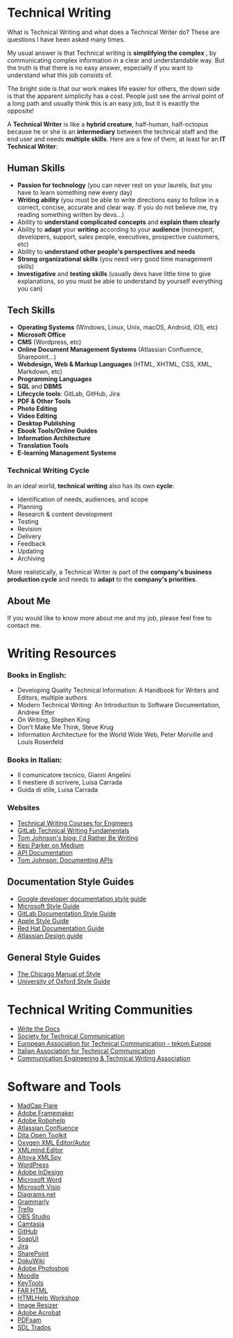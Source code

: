 # Technical Writing

What is Technical Writing and what does a Technical Writer do? These are questions I have been asked many times. 

My usual answer is that Technical writing is  **simplifying the complex** , by communicating complex information in a clear and understandable way. But the truth is that there is no easy answer, especially if you want to understand what this job consists of.

The bright side is that our work makes life easier for others, the down side is that the apparent simplicity has a cost. People just see the arrival point of a long path and usually think this is an easy job, but it is exactly the opposite!

A  **Technical Writer**  is like a  **hybrid creature**, half-human, half-octopus because he or she is an **intermediary** between the technical staff and the end user and needs **multiple skills**.
 Here are a few of them, at least for an **IT Technical Writer**:

## Human Skills

- **Passion for technology** (you can never rest on your laurels, but you have to learn something new every day)
- **Writing ability** (you must be able to write directions easy to follow in a correct, concise, accurate and clear way. If you do not believe me, try reading something written by devs…)
- Ability to **understand complicated concepts** and **explain them clearly**
- Ability to **adapt** your **writing** according to your **audience** (nonexpert, developers, support, sales people, executives, prospective customers, etc)
- Ability to **understand other people&#39;s perspectives and needs**
- **Strong organizational skills** (you need very good time management skills)
- **Investigative** and **testing skills** (usually devs have little time to give explanations, so you must be able to understand by yourself everything you can)

## Tech Skills

- **Operating Systems** (Windows, Linux, Unix, macOS, Android, iOS, etc)
- **Microsoft Office**
- **CMS** (Wordpress, etc)
- **Online Document Management Systems** (Atlassian Confluence, Sharepoint…)
- **Webdesign, Web &amp; Markup Languages** (HTML, XHTML, CSS, XML, Markdown, etc)
- **Programming Languages**
- **SQL** and **DBMS**
- **Lifecycle tools**: GitLab, GitHub, Jira
- **PDF &amp; Other Tools**
- **Photo Editing**
- **Video Editing**
- **Desktop Publishing**
- **Ebook Tools/Online Guides**
- **Information Architecture**
- **Translation Tools**
- **E-learning Management Systems**

### **Technical Writing Cycle**

In an ideal world, **technical writing** also has its own **cycle**:

- Identification of needs, audiences, and scope
- Planning
- Research &amp; content development
- Testing
- Revision
- Delivery
- Feedback
- Updating
- Archiving

More realistically, a Technical Writer is part of the **company&#39;s business production cycle** and needs to **adapt** to the **company's priorities**.

## About Me

If you would like to know more about me and my job, please feel free to contact me.

# Writing Resources

### **Books in English:**

- Developing Quality Technical Information: A Handbook for Writers and Editors, multiple authors
- Modern Technical Writing: An Introduction to Software Documentation, Andrew Etter
- On Writing, Stephen King
- Don&#39;t Make Me Think, Steve Krug
- Information Architecture for the World Wide Web, Peter Morville and Louis Rosenfeld

### **Books in Italian:**

- Il comunicatore tecnico, Gianni Angelini
- Il mestiere di scrivere, Luisa Carrada
- Guida di stile, Luisa Carrada

### **Websites**

- [Technical Writing Courses for Engineers](https://developers.google.com/tech-writing)
- [GitLab Technical Writing Fundamentals](https://about.gitlab.com/handbook/engineering/ux/technical-writing/fundamentals/)
- [Tom Johnson&#39;s blog: I&#39;d Rather Be Writing](https://idratherbewriting.com/)
- [Kesi Parker on Medium](https://medium.com/@kesiparker)
- [API Documentation](https://smartbear.com/state-of-software-quality/api/documentation/)
- [Tom Johnson: Documenting APIs](https://idratherbewriting.com/learnapidoc/)

## Documentation Style Guides

- [Google developer documentation style guide](https://developers.google.com/style)
- [Microsoft Style Guide](https://docs.microsoft.com/en-us/style-guide/welcome/)
- [GitLab Documentation Style Guide](https://docs.gitlab.com/ee/development/documentation/styleguide/)
- [Apple Style Guide](https://help.apple.com/applestyleguide/#/apsg1eef9171)
- [Red Hat Documentation Guide](https://redhat-documentation.github.io/)
- [Atlassian Design guide](https://atlassian.design/content/)

## General Style Guides

- [The Chicago Manual of Style](https://www.chicagomanualofstyle.org/)
- [University of Oxford Style Guide](https://www.ox.ac.uk/sites/files/oxford/media_wysiwyg/University%20of%20Oxford%20Style%20Guide.pdf)

# Technical Writing Communities

- [Write the Docs](https://www.writethedocs.org/)
- [Society for Technical Communication](https://www.stc.org/)
- [European Association for Technical Communication - tekom Europe](https://www.technical-communication.org/)
- [Italian Association for Technical Communication](http://www.comtec-italia.org/)
- [Communication Engineering &amp; Technical Writing Association](http://www.writec.com/)

# Software and Tools

- [MadCap Flare](https://www.madcapsoftware.com/products/flare/)
- [Adobe Framemaker](https://www.adobe.com/it/products/framemaker.html)
- [Adobe Robohelp](https://www.adobe.com/it/products/robohelp.html)
- [Atlassian Confluence](https://www.atlassian.com/software/confluence)
- [Dita Open Toolkit](https://www.dita-ot.org/)
- [Oxygen XML Editor/Autor](https://www.oxygenxml.com/)
- [XMLmind Editor](https://www.xmlmind.com/xmleditor/)
- [Altova XMLSpy](https://www.altova.com/xmlspy-xml-editor)
- [WordPress](https://wordpress.org/download/)
- [Adobe InDesign](https://www.adobe.com/products/indesign.html)
- [Microsoft Word](https://www.microsoft.com/en/microsoft-365/word)
- [Microsoft Visio](https://www.microsoft.com/it-it/microsoft-365/visio/flowchart-software)
- [Diagrams.net](https://www.draw.io/)
- [Grammarly](https://www.grammarly.com/)
- [Trello](https://trello.com/)
- [OBS Studio](https://obsproject.com/)
- [Camtasia](https://www.techsmith.com/video-editor.html)
- [GitHub](https://github.com/)
- [SoapUI](https://www.soapui.org/)
- [Jira](https://www.atlassian.com/software/jira)
- [SharePoint](https://www.microsoft.com/en-ww/microsoft-365/sharepoint/collaboration)
- [DokuWiki](https://www.dokuwiki.org/dokuwiki)
- [Adobe Photoshop](https://www.adobe.com/products/photoshop.html)
- [Moodle](https://moodle.org/)
- [KeyTools](https://www.help-info.de/kb/en/HTMLHelp/files/KeyToolsSetup.zip)
- [FAR HTML](https://www.helpwaregroup.com/download)
- [HTMLHelp Workshop](https://docs.microsoft.com/en-us/previous-versions/windows/desktop/htmlhelp/microsoft-html-help-downloads)
- [Image Resizer](https://docs.microsoft.com/en-us/windows/powertoys/image-resizer)
- [Adobe Acrobat](https://www.adobe.com/acrobat.html)
- [PDFsam](https://pdfsam.org/)
- [SDL Trados](https://www.trados.com/products/trados-studio/)
